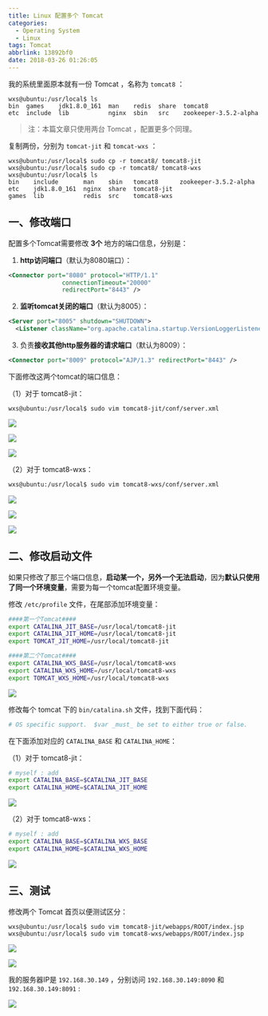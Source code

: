 ```yaml
---
title: Linux 配置多个 Tomcat
categories: 
  - Operating System
  - Linux
tags: Tomcat
abbrlink: 13892bf0
date: 2018-03-26 01:26:05
---
```


我的系统里面原本就有一份 Tomcat ，名称为 `tomcat8` ：

```linux
wxs@ubuntu:/usr/local$ ls
bin  games    jdk1.8.0_161  man    redis  share  tomcat8
etc  include  lib           nginx  sbin   src    zookeeper-3.5.2-alpha
```

>注：本篇文章只使用两台 Tomcat ，配置更多个同理。

复制两份，分别为 `tomcat-jit` 和 `tomcat-wxs`  ：

```linux
wxs@ubuntu:/usr/local$ sudo cp -r tomcat8/ tomcat8-jit
wxs@ubuntu:/usr/local$ sudo cp -r tomcat8/ tomcat8-wxs
wxs@ubuntu:/usr/local$ ls
bin    include       man    sbin   tomcat8      zookeeper-3.5.2-alpha
etc    jdk1.8.0_161  nginx  share  tomcat8-jit
games  lib           redis  src    tomcat8-wxs
```

## 一、修改端口

配置多个Tomcat需要修改 **3个** 地方的端口信息，分别是：

1. **http访问端口**（默认为8080端口）：

```xml
<Connector port="8080" protocol="HTTP/1.1"
               connectionTimeout="20000"
               redirectPort="8443" />
```

2. **监听tomcat关闭的端口**（默认为8005）：

```xml
<Server port="8005" shutdown="SHUTDOWN">
  <Listener className="org.apache.catalina.startup.VersionLoggerListener" />
```

3. 负责**接收其他http服务器的请求端口**（默认为8009）：

```xml
<Connector port="8009" protocol="AJP/1.3" redirectPort="8443" />
```

下面修改这两个tomcat的端口信息：

（1）对于 tomcat8-jit：

```linux
wxs@ubuntu:/usr/local$ sudo vim tomcat8-jit/conf/server.xml 
```

![](https://cdn.jsdelivr.net/gh/jitwxs/cdn/blog/posts/201803/20180325235811354.png)

![](https://cdn.jsdelivr.net/gh/jitwxs/cdn/blog/posts/201803/20180325235819267.png)

![](https://cdn.jsdelivr.net/gh/jitwxs/cdn/blog/posts/201803/20180325235826575.png)

（2）对于 tomcat8-wxs：

```xml
wxs@ubuntu:/usr/local$ sudo vim tomcat8-wxs/conf/server.xml
```

![](https://cdn.jsdelivr.net/gh/jitwxs/cdn/blog/posts/201803/20180326000010454.png)

![](https://cdn.jsdelivr.net/gh/jitwxs/cdn/blog/posts/201803/20180326000017770.png)

![](https://cdn.jsdelivr.net/gh/jitwxs/cdn/blog/posts/201803/20180326000024487.png)

## 二、修改启动文件

如果只修改了那三个端口信息，**启动某一个，另外一个无法启动**，因为**默认只使用了同一个环境变量**，需要为每一个tomcat配置环境变量。

修改 `/etc/profile` 文件，在尾部添加环境变量：

```bash
####第一个Tomcat####
export CATALINA_JIT_BASE=/usr/local/tomcat8-jit
export CATALINA_JIT_HOME=/usr/local/tomcat8-jit
export TOMCAT_JIT_HOME=/usr/local/tomcat8-jit

####第二个Tomcat####
export CATALINA_WXS_BASE=/usr/local/tomcat8-wxs
export CATALINA_WXS_HOME=/usr/local/tomcat8-wxs
export TOMCAT_WXS_HOME=/usr/local/tomcat8-wxs
```

![](https://cdn.jsdelivr.net/gh/jitwxs/cdn/blog/posts/201803/20180326011722230.png)

修改每个 tomcat 下的 `bin/catalina.sh` 文件，找到下面代码：

```bash
# OS specific support.  $var _must_ be set to either true or false.
```

在下面添加对应的 `CATALINA_BASE` 和 `CATALINA_HOME`：

（1）对于 tomcat8-jit：

```bash
# myself : add
export CATALINA_BASE=$CATALINA_JIT_BASE
export CATALINA_HOME=$CATALINA_JIT_HOME
```

![](https://cdn.jsdelivr.net/gh/jitwxs/cdn/blog/posts/201803/2018032601213778.png)

（2）对于 tomcat8-wxs：

```bash
# myself : add
export CATALINA_BASE=$CATALINA_WXS_BASE
export CATALINA_HOME=$CATALINA_WXS_HOME
```

![](https://cdn.jsdelivr.net/gh/jitwxs/cdn/blog/posts/201803/20180326012148923.png)

## 三、测试

修改两个 Tomcat 首页以便测试区分：

```linux
wxs@ubuntu:/usr/local$ sudo vim tomcat8-jit/webapps/ROOT/index.jsp 
wxs@ubuntu:/usr/local$ sudo vim tomcat8-wxs/webapps/ROOT/index.jsp 
```

![](https://cdn.jsdelivr.net/gh/jitwxs/cdn/blog/posts/201803/20180326003422116.png)

![](https://cdn.jsdelivr.net/gh/jitwxs/cdn/blog/posts/201803/20180326000348638.png)

我的服务器IP是 `192.168.30.149` ，分别访问 `192.168.30.149:8090` 和 `192.168.30.149:8091` :

![](https://cdn.jsdelivr.net/gh/jitwxs/cdn/blog/posts/201803/201803260122316.png)
